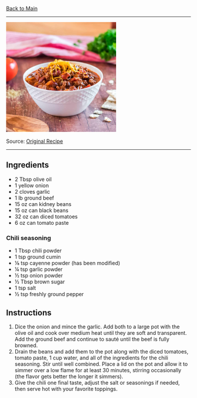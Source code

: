 [Back to Main](/README.md)

---

<img src="/200%20Images/Homemade%20Chili.jpg" width="300" />

Source: [Original Recipe](https://www.budgetbytes.com/basic-chili/)

---
## Ingredients

- 2 Tbsp olive oil
- 1 yellow onion
- 2 cloves garlic
- 1 lb ground beef
- 15 oz can kidney beans
- 15 oz can black beans
- 32 oz can diced tomatoes
- 6 oz can tomato paste

### Chili seasoning

- 1 Tbsp chili powder
- 1 tsp ground cumin
- ⅛ tsp cayenne powder (has been modified)
- ¼ tsp garlic powder
- ½ tsp onion powder
- ½ Tbsp brown sugar
- 1 tsp salt
- ½ tsp freshly ground pepper

## Instructions

1. Dice the onion and mince the garlic. Add both to a large pot with the olive oil and cook over medium heat until they are soft and transparent. Add the ground beef and continue to sauté until the beef is fully browned.
2. Drain the beans and add them to the pot along with the diced tomatoes, tomato paste, 1 cup water, and all of the ingredients for the chili seasoning. Stir until well combined. Place a lid on the pot and allow it to simmer over a low flame for at least 30 minutes, stirring occasionally (the flavor gets better the longer it simmers).
3. Give the chili one final taste, adjust the salt or seasonings if needed, then serve hot with your favorite toppings.
